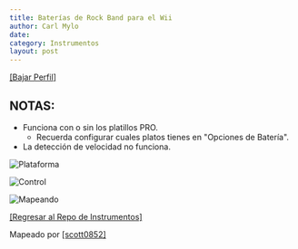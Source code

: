 ```yaml
---
title: Baterías de Rock Band para el Wii
author: Carl Mylo
date: 
category: Instrumentos
layout: post
---
```


[[Bajar Perfil]](https://github.com/hmxmilohax/rb3-pc/raw/main/instrument-repo/Wii%20Rock%20Band%20Drums.7z)

## NOTAS:


* Funciona con o sin los platillos PRO.
	* Recuerda configurar cuales platos tienes en "Opciones de Batería".
* La detección de velocidad no funciona.


![Plataforma](https://raw.githubusercontent.com/hmxmilohax/rb3-pc/main/assets/images/instruments/plat/wii.png "Plataforma") 

![Control](https://raw.githubusercontent.com/hmxmilohax/rb3-pc/main/assets/images/instruments/cont/rbdrmscontroller.png "Control") 

![Mapeando](https://raw.githubusercontent.com/hmxmilohax/rb3-pc/main/assets/images/instruments/wiirbdrmsmapping.png "Mapeando") 

[[Regresar al Repo de Instrumentos]](https://hmxmilohax.github.io/rb3-pc/espanol/repodeinst/#lista-de-instrumentos)



Mapeado por [[scott0852]](https://twitter.com/scott0852)